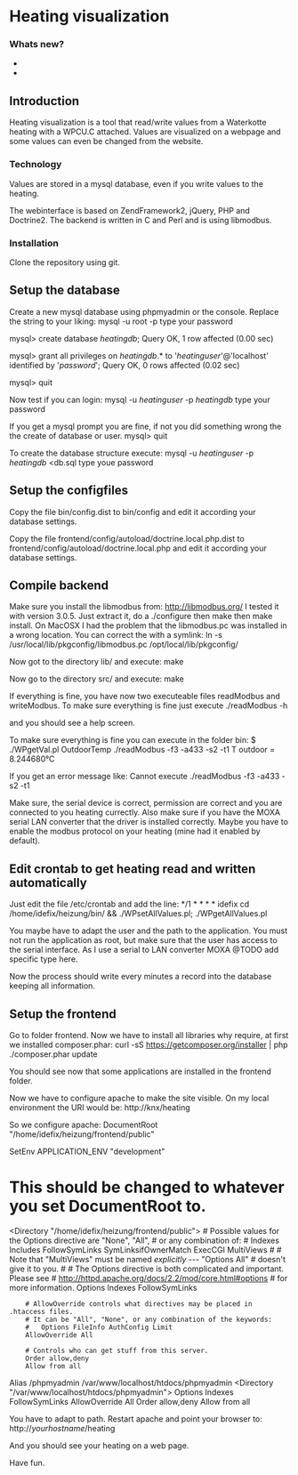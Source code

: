 # Heating visualization

### Whats new?

*
*

## Introduction
Heating visualization is a tool that read/write values from a Waterkotte heating with a WPCU.C attached.
Values are visualized on a webpage and some values can even be changed from the website.

### Technology
Values are stored in a mysql database, even if you write values to the heating.

The webinterface is based on ZendFramework2, jQuery, PHP and Doctrine2.
The backend is written in C and Perl and is using libmodbus.

### Installation
Clone the repository using git.

## Setup the database
Create a new mysql database using phpmyadmin or the console. Replace the string to your liking:
mysql -u root -p
type your password

mysql> create database _heatingdb_;
Query OK, 1 row affected (0.00 sec)

mysql> grant all privileges on _heatingdb_.* to '_heatinguser_'@'localhost' identified by '_password_';
Query OK, 0 rows affected (0.02 sec)

mysql> quit

Now test if you can login:
mysql -u _heatinguser_ -p _heatingdb_
type your password

If you get a mysql prompt you are fine, if not you did something wrong the the create of database or user.
mysql> quit

To create the database structure execute:
mysql -u _heatinguser_ -p _heatingdb_ <db.sql
type youe password

## Setup the configfiles
Copy the file bin/config.dist to bin/config and edit it according your database settings.

Copy the file frontend/config/autoload/doctrine.local.php.dist to frontend/config/autoload/doctrine.local.php and edit it according your database settings.

## Compile backend
Make sure you install the libmodbus from: http://libmodbus.org/
I tested it with version 3.0.5. Just extract it, do a ./configure then make then make install.
On MacOSX I had the problem that the libmodbus.pc was installed in a wrong location. You can correct the with a symlink:
ln -s /usr/local/lib/pkgconfig/libmodbus.pc /opt/local/lib/pkgconfig/

Now got to the directory lib/ and execute:
make

Now go to the directory src/ and execute:
make

If everything is fine, you have now two executeable files readModbus and writeModbus.
To make sure everything is fine just execute
./readModbus -h

and you should see a help screen.

To make sure everything is fine you can execute in the folder bin:
$ ./WPgetVal.pl OutdoorTemp
./readModbus -f3 -a433 -s2 -t1
T outdoor = 8.244680&deg;C

If you get an error message like:
Cannot execute ./readModbus -f3 -a433 -s2 -t1

Make sure, the serial device is correct, permission are correct and you are connected to you heating currectly.
Also make sure if you have the MOXA serial LAN converter that the driver is installed correctly.
Maybe you have to enable the modbus protocol on your heating (mine had it enabled by default).

## Edit crontab to get heating read and written automatically
Just edit the file /etc/crontab and add the line:
*/1 * * * *     idefix  cd /home/idefix/heizung/bin/ && ./WPsetAllValues.pl; ./WPgetAllValues.pl

You maybe have to adapt the user and the path to the application. You must not run the application as root, but make sure that the user has access to the serial interface.
As I use a serial to LAN converter MOXA @TODO add specific type here.

Now the process should write every minutes a record into the database keeping all information.

## Setup the frontend
Go to folder frontend. Now we have to install all libraries why require, at first we installed composer.phar:
curl -sS https://getcomposer.org/installer | php
./composer.phar update

You should see now that some applications are installed in the frontend folder.

Now we have to configure apache to make the site visible.
On my local environment the URI would be: http://knx/heating

So we configure apache:
DocumentRoot "/home/idefix/heizung/frontend/public"

SetEnv APPLICATION_ENV "development"
# This should be changed to whatever you set DocumentRoot to.
<Directory "/home/idefix/heizung/frontend/public">
        # Possible values for the Options directive are "None", "All",
        # or any combination of:
        #   Indexes Includes FollowSymLinks SymLinksifOwnerMatch ExecCGI MultiViews
        #
        # Note that "MultiViews" must be named *explicitly* --- "Options All"
        # doesn't give it to you.
        #
        # The Options directive is both complicated and important.  Please see
        # http://httpd.apache.org/docs/2.2/mod/core.html#options
        # for more information.
        Options Indexes FollowSymLinks

        # AllowOverride controls what directives may be placed in .htaccess files.
        # It can be "All", "None", or any combination of the keywords:
        #   Options FileInfo AuthConfig Limit
        AllowOverride All

        # Controls who can get stuff from this server.
        Order allow,deny
        Allow from all
</Directory>

Alias /phpmyadmin /var/www/localhost/htdocs/phpmyadmin
<Directory "/var/www/localhost/htdocs/phpmyadmin">
        Options Indexes FollowSymLinks
        AllowOverride All
        Order allow,deny
        Allow from all
</Directory>

You have to adapt to path.
Restart apache and point your browser to:
http://_yourhostname_/heating

And you should see your heating on a web page.

Have fun.
